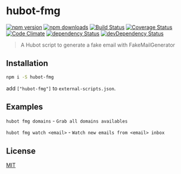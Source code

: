 # hubot-fmg

[![npm version](https://img.shields.io/npm/v/hubot-fmg.svg?style=flat-square)](https://www.npmjs.com/package/hubot-fmg)
[![npm downloads](https://img.shields.io/npm/dm/hubot-fmg.svg?style=flat-square)](https://www.npmjs.com/package/hubot-fmg)
[![Build Status](https://img.shields.io/travis/lgaticaq/hubot-fmg.svg?style=flat-square)](https://travis-ci.org/lgaticaq/hubot-fmg)
[![Coverage Status](https://img.shields.io/coveralls/lgaticaq/hubot-fmg/master.svg?style=flat-square)](https://coveralls.io/github/lgaticaq/hubot-fmg?branch=master)
[![Code Climate](https://img.shields.io/codeclimate/github/lgaticaq/hubot-fmg.svg?style=flat-square)](https://codeclimate.com/github/lgaticaq/hubot-fmg)
[![dependency Status](https://img.shields.io/david/lgaticaq/hubot-fmg.svg?style=flat-square)](https://david-dm.org/lgaticaq/hubot-fmg#info=dependencies)
[![devDependency Status](https://img.shields.io/david/dev/lgaticaq/hubot-fmg.svg?style=flat-square)](https://david-dm.org/lgaticaq/hubot-fmg#info=devDependencies)

> A Hubot script to generate a fake email with FakeMailGenerator

## Installation
```bash
npm i -S hubot-fmg
```

add `["hubot-fmg"]` to `external-scripts.json`.


## Examples

`hubot fmg domains` - `Grab all domains availables`

`hubot fmg watch <email>` - `Watch new emails from <email> inbox`

## License

[MIT](https://tldrlegal.com/license/mit-license)

